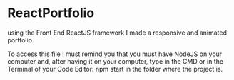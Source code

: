 # ReactPortfolio
using the Front End ReactJS framework I made a responsive and animated portfolio.

To access this file I must remind you that you must have NodeJS on your computer and, after having it on your computer, type in the CMD or in the Terminal of your Code Editor: npm start in the folder where the project is.
